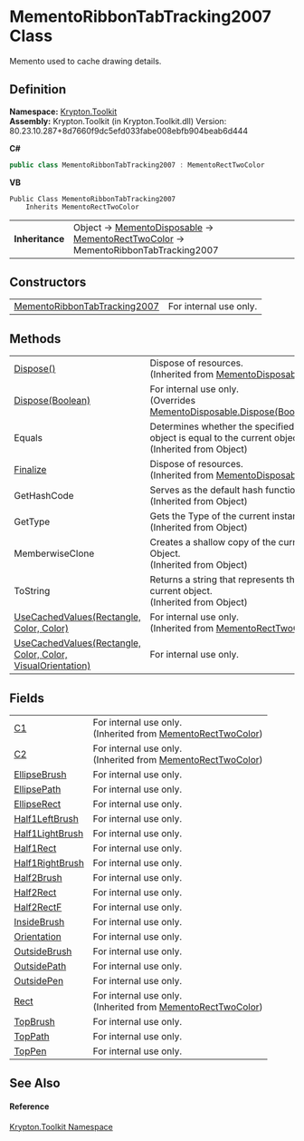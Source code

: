 # MementoRibbonTabTracking2007 Class


Memento used to cache drawing details.



## Definition
**Namespace:** <a href="79d2eac2-21f4-54ff-7552-b20c33c30600.md">Krypton.Toolkit</a>  
**Assembly:** Krypton.Toolkit (in Krypton.Toolkit.dll) Version: 80.23.10.287+8d7660f9dc5efd033fabe008ebfb904beab6d444

**C#**
``` C#
public class MementoRibbonTabTracking2007 : MementoRectTwoColor
```
**VB**
``` VB
Public Class MementoRibbonTabTracking2007
	Inherits MementoRectTwoColor
```

<table><tr><td><strong>Inheritance</strong></td><td>Object  →  <a href="3aa02582-4a6a-61f5-61ae-e4866cfc3a25.md">MementoDisposable</a>  →  <a href="06176e26-a515-98f8-dcf2-9eea1cdf808b.md">MementoRectTwoColor</a>  →  MementoRibbonTabTracking2007</td></tr>
</table>



## Constructors
<table>
<tr>
<td><a href="49d1be56-9876-a858-03ca-1bd9f0ca51cb.md">MementoRibbonTabTracking2007</a></td>
<td>For internal use only.</td></tr>
</table>

## Methods
<table>
<tr>
<td><a href="052023e9-566d-7d13-8027-b333c5864ad8.md">Dispose()</a></td>
<td>Dispose of resources.<br />(Inherited from <a href="3aa02582-4a6a-61f5-61ae-e4866cfc3a25.md">MementoDisposable</a>)</td></tr>
<tr>
<td><a href="5fcc1411-ab8b-e910-b928-a41000fa11e8.md">Dispose(Boolean)</a></td>
<td>For internal use only.<br />(Overrides <a href="97f8a76f-a8bd-2e39-8f9c-5ff6769285e0.md">MementoDisposable.Dispose(Boolean)</a>)</td></tr>
<tr>
<td>Equals</td>
<td>Determines whether the specified object is equal to the current object.<br />(Inherited from Object)</td></tr>
<tr>
<td><a href="6c2e4674-96e9-9a5c-deb8-83a0f543353f.md">Finalize</a></td>
<td>Dispose of resources.<br />(Inherited from <a href="3aa02582-4a6a-61f5-61ae-e4866cfc3a25.md">MementoDisposable</a>)</td></tr>
<tr>
<td>GetHashCode</td>
<td>Serves as the default hash function.<br />(Inherited from Object)</td></tr>
<tr>
<td>GetType</td>
<td>Gets the Type of the current instance.<br />(Inherited from Object)</td></tr>
<tr>
<td>MemberwiseClone</td>
<td>Creates a shallow copy of the current Object.<br />(Inherited from Object)</td></tr>
<tr>
<td>ToString</td>
<td>Returns a string that represents the current object.<br />(Inherited from Object)</td></tr>
<tr>
<td><a href="d973225e-8310-7f7b-c6a7-7a10a0ad1d64.md">UseCachedValues(Rectangle, Color, Color)</a></td>
<td>For internal use only.<br />(Inherited from <a href="06176e26-a515-98f8-dcf2-9eea1cdf808b.md">MementoRectTwoColor</a>)</td></tr>
<tr>
<td><a href="c2cd8caf-5b21-4bf6-a0ab-ba1a3fe10d98.md">UseCachedValues(Rectangle, Color, Color, VisualOrientation)</a></td>
<td>For internal use only.</td></tr>
</table>

## Fields
<table>
<tr>
<td><a href="54a68739-36c3-359d-50d9-62edfae5511b.md">C1</a></td>
<td>For internal use only.<br />(Inherited from <a href="06176e26-a515-98f8-dcf2-9eea1cdf808b.md">MementoRectTwoColor</a>)</td></tr>
<tr>
<td><a href="b9413bca-0d4d-9123-fc09-26ebea8d9584.md">C2</a></td>
<td>For internal use only.<br />(Inherited from <a href="06176e26-a515-98f8-dcf2-9eea1cdf808b.md">MementoRectTwoColor</a>)</td></tr>
<tr>
<td><a href="01273088-3e5b-95aa-70fa-4a493235bc56.md">EllipseBrush</a></td>
<td>For internal use only.</td></tr>
<tr>
<td><a href="589474ee-6090-2a2e-050d-cda93427dcac.md">EllipsePath</a></td>
<td>For internal use only.</td></tr>
<tr>
<td><a href="ce540662-d4c9-2d25-d129-50984cf1f3d4.md">EllipseRect</a></td>
<td>For internal use only.</td></tr>
<tr>
<td><a href="4639f1d2-49d0-6c3a-4d81-2a4decdd35ce.md">Half1LeftBrush</a></td>
<td>For internal use only.</td></tr>
<tr>
<td><a href="3a1a2b5b-3639-b1df-40ff-c391546c05c3.md">Half1LightBrush</a></td>
<td>For internal use only.</td></tr>
<tr>
<td><a href="fc92f15b-3e46-fe4c-d29a-43dea378eef1.md">Half1Rect</a></td>
<td>For internal use only.</td></tr>
<tr>
<td><a href="a6a97697-3beb-2952-2f71-7352317dc9b5.md">Half1RightBrush</a></td>
<td>For internal use only.</td></tr>
<tr>
<td><a href="1737289d-708d-a6f7-66f4-dd1890721b73.md">Half2Brush</a></td>
<td>For internal use only.</td></tr>
<tr>
<td><a href="72b10c22-13bc-dafd-af31-7b5fda9b768b.md">Half2Rect</a></td>
<td>For internal use only.</td></tr>
<tr>
<td><a href="3766a74f-e12d-36ff-0c99-bd7ae0f770bb.md">Half2RectF</a></td>
<td>For internal use only.</td></tr>
<tr>
<td><a href="d8f81eea-c3e5-07ae-26a5-a023481bff0e.md">InsideBrush</a></td>
<td>For internal use only.</td></tr>
<tr>
<td><a href="47349c25-884a-28f9-6626-c4d03c128484.md">Orientation</a></td>
<td>For internal use only.</td></tr>
<tr>
<td><a href="491c9c0c-9353-5c6e-9cb9-69280e28fdb2.md">OutsideBrush</a></td>
<td>For internal use only.</td></tr>
<tr>
<td><a href="73b2d1bc-e41c-b7d7-de48-418cfb5b30ca.md">OutsidePath</a></td>
<td>For internal use only.</td></tr>
<tr>
<td><a href="1b384bd8-28a2-79f4-348e-ca1d142c7aed.md">OutsidePen</a></td>
<td>For internal use only.</td></tr>
<tr>
<td><a href="ddfa9d94-a85a-f639-1904-c975fa381fa3.md">Rect</a></td>
<td>For internal use only.<br />(Inherited from <a href="06176e26-a515-98f8-dcf2-9eea1cdf808b.md">MementoRectTwoColor</a>)</td></tr>
<tr>
<td><a href="1dcaf646-7c3b-f3e2-d86a-6b214f3b0526.md">TopBrush</a></td>
<td>For internal use only.</td></tr>
<tr>
<td><a href="8f5dc598-0fa0-ac70-d8cf-67c85e53256f.md">TopPath</a></td>
<td>For internal use only.</td></tr>
<tr>
<td><a href="79cb3375-c51e-9131-be44-3a95ec31b9ab.md">TopPen</a></td>
<td>For internal use only.</td></tr>
</table>

## See Also


#### Reference
<a href="79d2eac2-21f4-54ff-7552-b20c33c30600.md">Krypton.Toolkit Namespace</a>  
